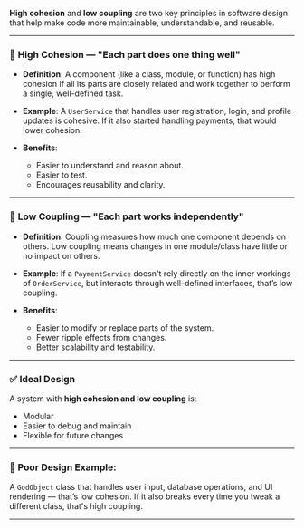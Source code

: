 **High cohesion** and **low coupling** are two key principles in software design that help make code more maintainable, understandable, and reusable.

---

### 🔷 **High Cohesion** — "Each part does one thing well"

* **Definition**: A component (like a class, module, or function) has high cohesion if all its parts are closely related and work together to perform a single, well-defined task.
* **Example**: A `UserService` that handles user registration, login, and profile updates is cohesive. If it also started handling payments, that would lower cohesion.
* **Benefits**:

  * Easier to understand and reason about.
  * Easier to test.
  * Encourages reusability and clarity.

---

### 🔷 **Low Coupling** — "Each part works independently"

* **Definition**: Coupling measures how much one component depends on others. Low coupling means changes in one module/class have little or no impact on others.
* **Example**: If a `PaymentService` doesn't rely directly on the inner workings of `OrderService`, but interacts through well-defined interfaces, that’s low coupling.
* **Benefits**:

  * Easier to modify or replace parts of the system.
  * Fewer ripple effects from changes.
  * Better scalability and testability.

---

### ✅ Ideal Design

A system with **high cohesion and low coupling** is:

* Modular
* Easier to debug and maintain
* Flexible for future changes

---

### 🚫 Poor Design Example:

A `GodObject` class that handles user input, database operations, and UI rendering — that’s low cohesion. If it also breaks every time you tweak a different class, that's high coupling.

---


